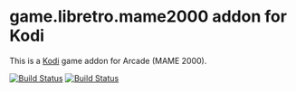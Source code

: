 # game.libretro.mame2000 addon for Kodi

This is a [Kodi](http://kodi.tv) game addon for Arcade (MAME 2000).

[![Build Status](https://travis-ci.org/kodi-game/game.libretro.mame2000.svg?branch=master)](https://travis-ci.org/kodi-game/game.libretro.mame2000)
[![Build Status](https://ci.appveyor.com/api/projects/status/github/kodi-game/game.libretro.mame2000?svg=true)](https://ci.appveyor.com/project/kodi-game/game-libretro-mame2000)
